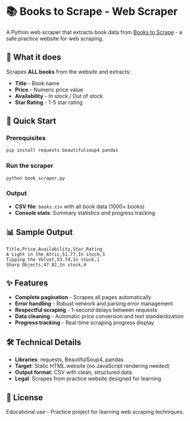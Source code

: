 # 📚 Books to Scrape - Web Scraper

A Python web scraper that extracts book data from [Books to Scrape](https://books.toscrape.com/) - a safe practice website for web scraping.

## 🎯 What it does

Scrapes **ALL books** from the website and extracts:
- **Title** - Book name
- **Price** - Numeric price value
- **Availability** - In stock / Out of stock
- **Star Rating** - 1-5 star rating

## 🚀 Quick Start

### Prerequisites
```bash
pip install requests beautifulsoup4 pandas
```

### Run the scraper
```bash
python book_scraper.py
```

### Output
- **CSV file**: `books.csv` with all book data (1000+ books)
- **Console stats**: Summary statistics and progress tracking

## 📊 Sample Output

```csv
Title,Price,Availability,Star_Rating
A Light in the Attic,51.77,In stock,3
Tipping the Velvet,53.74,In stock,1
Sharp Objects,47.82,In stock,4
```

## ✨ Features

- **Complete pagination** - Scrapes all pages automatically
- **Error handling** - Robust network and parsing error management
- **Respectful scraping** - 1-second delays between requests
- **Data cleaning** - Automatic price conversion and text standardization
- **Progress tracking** - Real-time scraping progress display

## 🛠️ Technical Details

- **Libraries**: requests, BeautifulSoup4, pandas
- **Target**: Static HTML website (no JavaScript rendering needed)
- **Output format**: CSV with clean, structured data
- **Legal**: Scrapes from practice website designed for learning

## 📝 License

Educational use - Practice project for learning web scraping techniques.
